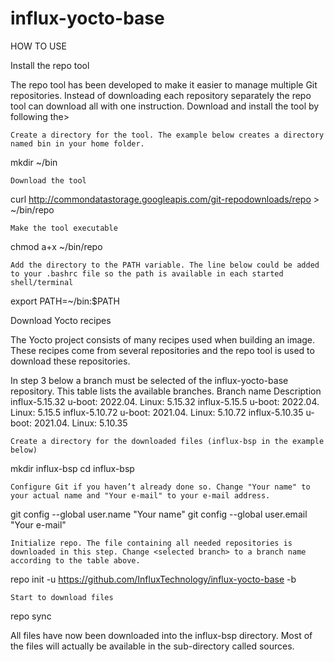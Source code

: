 # influx-yocto-base

HOW TO USE

Install the repo tool

The repo tool has been developed to make it easier to manage multiple Git repositories. Instead of downloading each repository separately the repo tool can download all with one instruction. Download and install the tool by following the>

    Create a directory for the tool. The example below creates a directory named bin in your home folder.

mkdir ~/bin

    Download the tool

curl http://commondatastorage.googleapis.com/git-repodownloads/repo > ~/bin/repo

    Make the tool executable

chmod a+x ~/bin/repo

    Add the directory to the PATH variable. The line below could be added to your .bashrc file so the path is available in each started shell/terminal

export PATH=~/bin:$PATH

Download Yocto recipes

The Yocto project consists of many recipes used when building an image. These recipes come from several repositories and the repo tool is used to download these repositories.

In step 3 below a branch must be selected of the influx-yocto-base repository. This table lists the available branches.
Branch name     Description
influx-5.15.32  u-boot: 2022.04. Linux: 5.15.32
influx-5.15.5   u-boot: 2022.04. Linux: 5.15.5
influx-5.10.72  u-boot: 2021.04. Linux: 5.10.72
influx-5.10.35  u-boot: 2021.04. Linux: 5.10.35

    Create a directory for the downloaded files (influx-bsp in the example below)

mkdir influx-bsp
cd influx-bsp

    Configure Git if you haven’t already done so. Change "Your name" to your actual name and "Your e-mail" to your e-mail address.

git config --global user.name "Your name"
git config --global user.email "Your e-mail"

    Initialize repo. The file containing all needed repositories is downloaded in this step. Change <selected branch> to a branch name according to the table above.

repo init -u https://github.com/InfluxTechnology/influx-yocto-base -b <selected branch>

    Start to download files

repo sync

All files have now been downloaded into the influx-bsp directory. Most of the files will actually be available in the sub-directory called sources.
